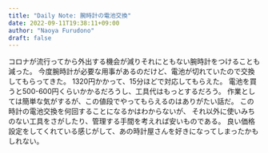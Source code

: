 ```yaml
---
title: "Daily Note: 腕時計の電池交換"
date: 2022-09-11T19:38:11+09:00
author: "Naoya Furudono"
draft: false
---
```


コロナが流行ってから外出する機会が減りそれにともない腕時計をつけることも減った。
今度腕時計が必要な用事があるのだけど、電池が切れていたので交換してもらってきた。
1320円かかって、15分ほどで対応してもらえた。
電池を買うと500-600円くらいかかるだろうし、工具代はもっとするだろう。
作業としては簡単な気がするが、この値段でやってもらえるのはありがたい話だ。
この時計の電池交換を何回することになるかはわからないが、
それ以外に使いみちのない工具をさがしたり、管理する手間を考えれば安いものである。
良い価格設定をしてくれている感じがして、あの時計屋さんを好きになってしまったかもしれない。

